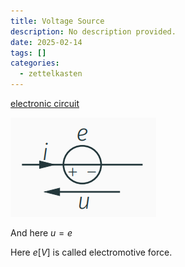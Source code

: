 ```yaml
---
title: Voltage Source
description: No description provided.
date: 2025-02-14
tags: []
categories:
  - zettelkasten
---
```


[electronic circuit](electronic%20circuit)

![Pasted image 20221026205842](attachments/Pasted%20image%2020221026205842.png)

And here $u=e$

Here $e[V]$ is called electromotive force.
